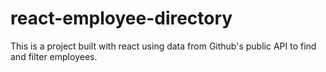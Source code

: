 # react-employee-directory
This is a project built with react using data from Github's public API to find and filter employees.

